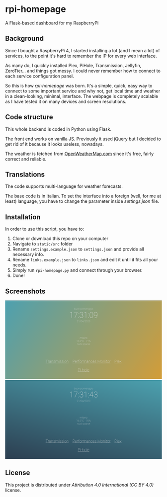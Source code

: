 # rpi-homepage

A Flask-based dashboard for my RaspberryPi

## Background

Since I bought a RaspberryPi 4, I started installing a lot (and I mean a lot) of services, to the point it's hard to remember the IP for every web interface.

As many do, I quickly installed Plex, PiHole, Transmission, Jellyfin, ZeroTier... and things got messy.
I could never remember how to connect to each service configuration panel.

So this is how _rpi-homepage_ was born. It's a simple, quick, easy way to connect to some important service and why not, get local time and weather in a clean-looking, minimal, interface.
The webpage is completely scalable as I have tested it on many devices and screen resolutions.

## Code structure

This whole backend is coded in Python using Flask.

The front end works on vanilla JS.
Previously it used jQuery but I decided to get rid of it because it looks useless, nowadays.

The weather is fetched from [OpenWeatherMap.com](https://openweathermap.org/) since it's free, fairly correct and reliable.

## Translations

The code supports multi-language for weather forecasts.

The base code is in Italian. To set the interface into a foreign (well, for me at least) language, you have to change the parameter inside _settings.json_ file.

## Installation

In order to use this script, you have to:

1. Clone or download this repo on your computer
1. Navigate to `static/src` folder
1. Rename `settings.example.json` to `settings.json` and provide all necessary info.
1. Rename `links.example.json` to `links.json` and edit it until it fits all your needs.
1. Simply run `rpi-homepage.py` and connect through your browser.
1. Done!

## Screenshots

![screenshot-1](screenshots/screenshot_1.png)
![screenshot-2](screenshots/screenshot_2.png)

## License

This project is distributed under _Attribution 4.0 International (CC BY 4.0)_ license.

